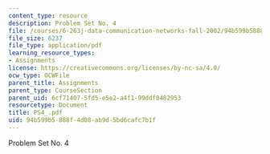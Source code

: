 ```yaml
---
content_type: resource
description: Problem Set No. 4
file: /courses/6-263j-data-communication-networks-fall-2002/94b599b5888f4d08ab9d5bd6cafc7b1f_PS4_.pdf
file_size: 6237
file_type: application/pdf
learning_resource_types:
- Assignments
license: https://creativecommons.org/licenses/by-nc-sa/4.0/
ocw_type: OCWFile
parent_title: Assignments
parent_type: CourseSection
parent_uid: 6cf71407-5fd5-e5e2-a4f1-99ddf0482953
resourcetype: Document
title: PS4_.pdf
uid: 94b599b5-888f-4d08-ab9d-5bd6cafc7b1f
---
```

Problem Set No. 4